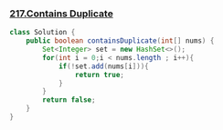 ### [217.Contains Duplicate](https://leetcode.com/problems/contains-duplicate/)

```java
class Solution {
    public boolean containsDuplicate(int[] nums) {
        Set<Integer> set = new HashSet<>();
        for(int i = 0;i < nums.length ; i++){
            if(!set.add(nums[i])){
                return true;
            }
        }
        return false;
    }
}
```